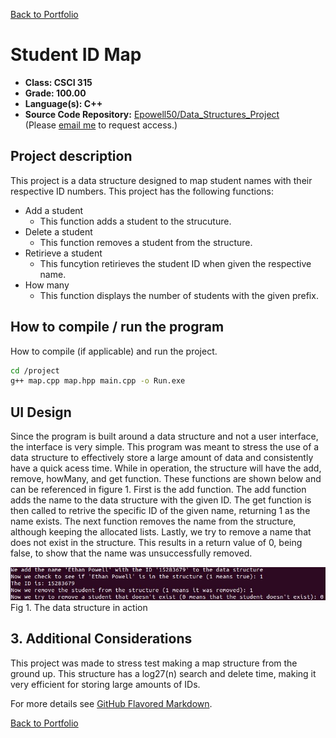 [Back to Portfolio](./)

Student ID Map
===============

-   **Class: CSCI 315** 
-   **Grade: 100.00**
-   **Language(s): C++**
-   **Source Code Repository:** [Epowell50/Data_Structures_Project](https://github.com/Epowell50/Epowell50-Data_Strucutres_Project)  
    (Please [email me](mailto:erpowell@csustudent.net?subject=GitHub%20Access) to request access.)

## Project description

This project is a data structure designed to map student names with their respective ID numbers. This project has the following functions:
* Add a student
    * This function adds a student to the strucuture.
* Delete a student
    * This function removes a student from the structure.
* Retirieve a student
    * This funcytion retirieves the student ID when given the respective name.
* How many
    * This function displays the number of students with the given prefix.

## How to compile / run the program

How to compile (if applicable) and run the project.

```bash
cd /project
g++ map.cpp map.hpp main.cpp -o Run.exe
```

## UI Design

Since the program is built around a data structure and not a user interface, the interface is very simple. This program was meant to stress the use of a data structure to effectively store a large amount of data and consistently have a quick acess time. While in operation, the structure will have the add, remove, howMany, and get function. These functions are shown below and can be referenced in figure 1. First is the add function. The add function adds the name to the data structure with the given ID. The get function is then called to retrive the specific ID of the given name, returning 1 as the name exists. The next function removes the name from the structure, although keeping the allocated lists. Lastly, we try to remove a name that does not exist in the structure. This results in a return value of 0, being false, to show that the name was unsuccessfully removed.

![screenshot](images/Map_Project.JPG)
Fig 1. The data structure in action

## 3. Additional Considerations

This project was made to stress test making a map structure from the ground up. This structure has a log27(n) search and delete time, making it very efficient for storing large amounts of IDs. 

For more details see [GitHub Flavored Markdown](https://guides.github.com/features/mastering-markdown/).

[Back to Portfolio](./)
